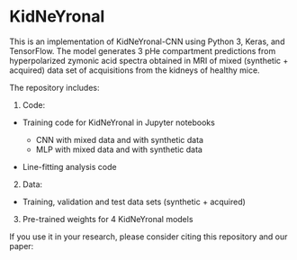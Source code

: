 # KidNeYronal

This is an implementation of KidNeYronal-CNN using Python 3, Keras, and TensorFlow. The model generates 3 pHe compartment predictions from hyperpolarized zymonic acid spectra obtained in MRI of mixed (synthetic + acquired) data set of acquisitions from the kidneys of healthy mice.

The repository includes:

1. Code: 

- Training code for KidNeYronal in Jupyter notebooks
  -	CNN with mixed data and with synthetic data
  -	MLP with mixed data and with synthetic data

- Line-fitting analysis code

2. Data:

-	Training, validation and test data sets (synthetic + acquired)

3. Pre-trained weights for 4 KidNeYronal models

If you use it in your research, please consider citing this repository and our paper:  

